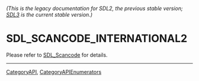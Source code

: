 ###### (This is the legacy documentation for SDL2, the previous stable version; [SDL3](https://wiki.libsdl.org/SDL3/) is the current stable version.)
# SDL_SCANCODE_INTERNATIONAL2

Please refer to [SDL_Scancode](SDL_Scancode) for details.

----
[CategoryAPI](CategoryAPI), [CategoryAPIEnumerators](CategoryAPIEnumerators)

